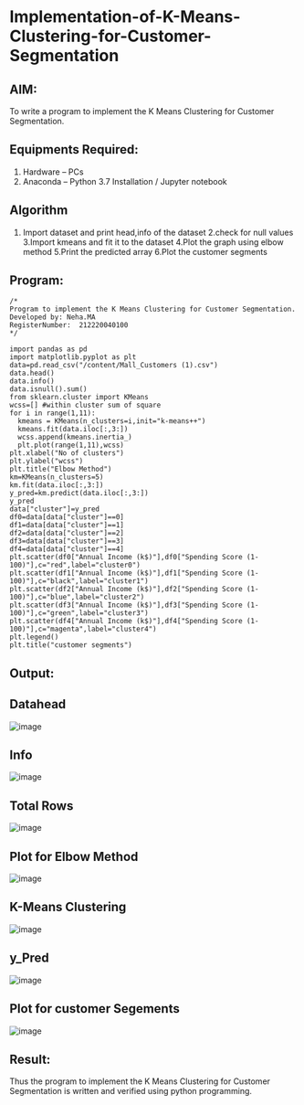 # Implementation-of-K-Means-Clustering-for-Customer-Segmentation

## AIM:
To write a program to implement the K Means Clustering for Customer Segmentation.

## Equipments Required:
1. Hardware – PCs
2. Anaconda – Python 3.7 Installation / Jupyter notebook

## Algorithm
1. Import dataset and print head,info of the dataset
2.check for null values
3.Import kmeans and fit it to the dataset
4.Plot the graph using elbow method
5.Print the predicted array
6.Plot the customer segments

## Program:
```
/*
Program to implement the K Means Clustering for Customer Segmentation.
Developed by: Neha.MA
RegisterNumber:  212220040100
*/

import pandas as pd
import matplotlib.pyplot as plt
data=pd.read_csv("/content/Mall_Customers (1).csv")
data.head()
data.info()
data.isnull().sum()
from sklearn.cluster import KMeans
wcss=[] #within cluster sum of square
for i in range(1,11):
  kmeans = KMeans(n_clusters=i,init="k-means++")
  kmeans.fit(data.iloc[:,3:])
  wcss.append(kmeans.inertia_)
  plt.plot(range(1,11),wcss)
plt.xlabel("No of clusters")
plt.ylabel("wcss")
plt.title("Elbow Method")
km=KMeans(n_clusters=5)
km.fit(data.iloc[:,3:])
y_pred=km.predict(data.iloc[:,3:])
y_pred
data["cluster"]=y_pred
df0=data[data["cluster"]==0]
df1=data[data["cluster"]==1]
df2=data[data["cluster"]==2]
df3=data[data["cluster"]==3]
df4=data[data["cluster"]==4]
plt.scatter(df0["Annual Income (k$)"],df0["Spending Score (1-100)"],c="red",label="cluster0")
plt.scatter(df1["Annual Income (k$)"],df1["Spending Score (1-100)"],c="black",label="cluster1")
plt.scatter(df2["Annual Income (k$)"],df2["Spending Score (1-100)"],c="blue",label="cluster2")
plt.scatter(df3["Annual Income (k$)"],df3["Spending Score (1-100)"],c="green",label="cluster3")
plt.scatter(df4["Annual Income (k$)"],df4["Spending Score (1-100)"],c="magenta",label="cluster4")
plt.legend()
plt.title("customer segments")
```

## Output:

## Datahead

![image](https://github.com/neha074/Implementation-of-K-Means-Clustering-for-Customer-Segmentation/assets/113016903/510ba1f3-df4b-4f92-81a6-93952d1db15f)

## Info

![image](https://github.com/neha074/Implementation-of-K-Means-Clustering-for-Customer-Segmentation/assets/113016903/ead3d8f3-48ee-4915-8b1b-4e7f08126124)


## Total Rows

![image](https://github.com/neha074/Implementation-of-K-Means-Clustering-for-Customer-Segmentation/assets/113016903/6db3c7a1-f9a2-4576-8463-fa9eae083b80)

## Plot for Elbow Method

![image](https://github.com/neha074/Implementation-of-K-Means-Clustering-for-Customer-Segmentation/assets/113016903/0f83bfa8-b6ed-49a3-8248-1addc818c837)

## K-Means Clustering

![image](https://github.com/neha074/Implementation-of-K-Means-Clustering-for-Customer-Segmentation/assets/113016903/8c1af17f-b773-42c3-bc89-f280fcba3dfb)

## y_Pred

![image](https://github.com/neha074/Implementation-of-K-Means-Clustering-for-Customer-Segmentation/assets/113016903/7265c909-80b3-4835-83a7-2787be129538)


## Plot for customer Segements

![image](https://github.com/neha074/Implementation-of-K-Means-Clustering-for-Customer-Segmentation/assets/113016903/3e8fcb3b-03f2-4475-afd3-256a516b8e72)



## Result:
Thus the program to implement the K Means Clustering for Customer Segmentation is written and verified using python programming.
